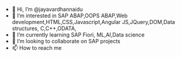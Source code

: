 - 👋 Hi, I’m @jayavardhannaidu
- 👀 I’m interested in SAP ABAP,OOPS ABAP,Web development,HTML,CSS,Javascript,Angular JS,JQuery,DOM,Data structures, C,C++,ODATA,
- 🌱 I’m currently learning SAP Fiori, ML,AI,Data science
- 💞️ I’m looking to collaborate on SAP projects  
- 📫 How to reach me 

<!---
jayavardhannaidu/jayavardhannaidu is a ✨ special ✨ repository because its `README.md` (this file) appears on your GitHub profile.
You can click the Preview link to take a look at your changes.
--->

